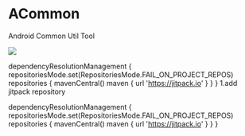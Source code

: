 # ACommon
Android Common Util Tool

[![](https://jitpack.io/v/zxy-hunan/ACommon.svg)](https://jitpack.io/#zxy-hunan/ACommon)

dependencyResolutionManagement {
repositoriesMode.set(RepositoriesMode.FAIL_ON_PROJECT_REPOS)
repositories {
mavenCentral()
maven { url 'https://jitpack.io' }
}
}
1.add jitpack repository

dependencyResolutionManagement {
repositoriesMode.set(RepositoriesMode.FAIL_ON_PROJECT_REPOS)
repositories {
mavenCentral()
maven { url 'https://jitpack.io' }
}
}